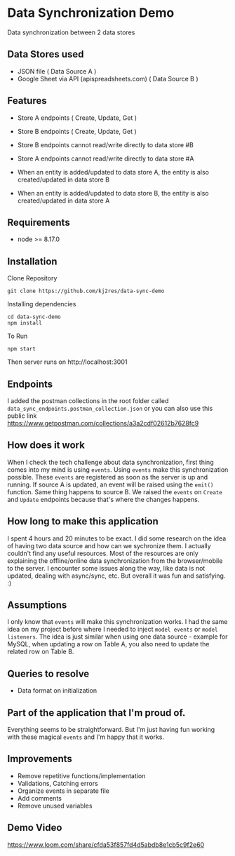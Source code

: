 # Data Synchronization Demo
Data synchronization between 2 data stores

## Data Stores used

- JSON file ( Data Source A )
- Google Sheet via API (apispreadsheets.com) ( Data Source B )

## Features

- Store A endpoints ( Create, Update, Get )
- Store B endpoints ( Create, Update, Get )

- Store B endpoints cannot read/write directly to data store #B
- Store A endpoints cannot read/write directly to data store #A

- When an entity is added/updated to data store A, the entity is also created/updated in data store B
- When an entity is added/updated to data store B, the entity is also created/updated in data store A

## Requirements

* node >= 8.17.0

## Installation

Clone Repository

```shell
git clone https://github.com/kj2res/data-sync-demo
```

Installing dependencies

```shell
cd data-sync-demo
npm install
```

To Run

```shell
npm start
```
Then server runs on http://localhost:3001

## Endpoints

I added the postman collections in the root folder called `data_sync_endpoints.postman_collection.json` or you can also use this public link https://www.getpostman.com/collections/a3a2cdf02612b7628fc9


## How does it work

When I check the tech challenge about data synchronization, first thing comes into my mind is using `events`. Using `events` make this synchronization possible. These `events` are registered as soon as the server is up and running. If source A is updated, an event will be raised using the `emit()` function. Same thing happens to source B. We raised the `events` on `Create` and `Update` endpoints because that's where the changes happens.

## How long to make this application

I spent 4 hours and 20 minutes to be exact. I did some research on the idea of having two data source and how can we sychronize them. I actually couldn't find any useful resources. Most of the resources are only explaining the offline/online data synchronization from the browser/mobile to the server. I encounter some issues along the way, like data is not updated, dealing with async/sync, etc. But overall it was fun and satisfying. :)

## Assumptions

I only know that `events` will make this synchronization works. I had the same idea on my project before where I needed to inject `model events` or `model listeners`. The idea is just similar when using one data source - example for MySQL, when updating a row on Table A, you also need to update the related row on Table B.

## Queries to resolve

- Data format on initialization

## Part of the application that I'm proud of.

Everything seems to be straightforward. But I'm just having fun working with these magical `events` and I'm happy that it works.

## Improvements

- Remove repetitive functions/implementation
- Validations, Catching errors
- Organize events in separate file
- Add comments
- Remove unused variables

## Demo Video
https://www.loom.com/share/cfda53f857fd4d5abdb8e1cb5c9f2e60

